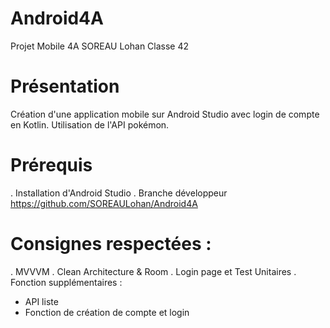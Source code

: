 # Android4A
Projet Mobile 4A SOREAU Lohan Classe 42

# Présentation
Création d'une application mobile sur Android Studio avec login de compte en Kotlin.
Utilisation de l'API pokémon.

# Prérequis
. Installation d'Android Studio
. Branche développeur
https://github.com/SOREAULohan/Android4A

# Consignes respectées : 
. MVVVM
. Clean Architecture & Room
. Login page et Test Unitaires
. Fonction supplémentaires : 
  - API liste
  - Fonction de création de compte et login
